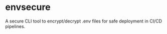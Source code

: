 # envsecure
A secure CLI tool to encrypt/decrypt .env files for safe deployment in CI/CD pipelines.
